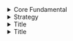 <details>
<summary>Core Fundamental</summary>
<br>

 - Vix spikes towards 80 => BUY...buy ..buy & vice versa
 - IV => decides the stock price move in the IV% range, 
     1. SELL OPTION when IV is high
     2. BUY OPTION when IV is very low
     3. IV > historical IV , SELL OPTION
 - Breakeven point => strike price + premium paid 
 - Short Put- Bullish
 - Short Call - Bearish
 - Open Intrest => no of shares outstanding
 - is Liquidity Enough(Volumne)
 - if DELTA is closer to 1 , higher probability is CALL will expire ITM
 - if DELTA is closer to -1 , higher probability is PUT will expire ITM
 - Theta is for Time Decay , option price decrease by Theta as date is closure to Expiry
 - VEGA is times in change in IV
  
</details>


<details>
<summary>Strategy</summary>
<br>

 - Long call
   1. when delta > 0.75 and buy ITM
   2.  beofre expiry, monitor Theta if sell the option
 - Leaps Call option
   1. when timeframe > 1 year
   2. when very bullish trend
 - Short Call
   1. Selling the CALL
   2. very bearish trend
   3. loss unlimited
   4. to reduce risk, sell OTM CALL
 - Married PUT
   1. buy stock of same lot size as PUT 
   2. buy LONG PUT 
 - Covered CALL
   1. Bullish move
   2. buy stocks
   3. SELL SHORT ATM
 - Long Stradle
   1. Long CALL
   2. Long PUT
   3. during Earning season
   4. ATM
 - Bull SPread
   1. When limited price uptrend
   2. Long CAll @ ATM
   3. SHort CALl @ OTM
 - Bear CALL SPread
   1. When limited price downtrend
   2. Short CAll @ ATM
   3. Long CALl @ OTM
 
  
</details>


<details>
<summary>Title</summary>
<br>


  
</details>

<details>
<summary>Title</summary>
<br>


  
</details>

